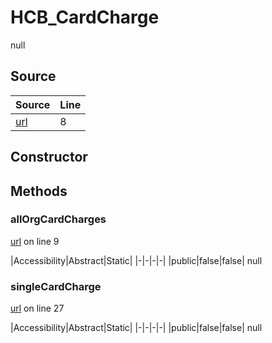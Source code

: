 # HCB_CardCharge

null
## Source
|Source|Line|
|-|-|
|[url](https://github.com/devramsean0/hcb.js/blob/e67a168/src/api_endpoints/card_charge.ts#L8)|8|
## Constructor
## Methods
### allOrgCardCharges
[url](https://github.com/devramsean0/hcb.js/blob/e67a168/src/api_endpoints/card_charge.ts#L9) on line 9  

|Accessibility|Abstract|Static|
|-|-|-|-|
|public|false|false|
null

### singleCardCharge
[url](https://github.com/devramsean0/hcb.js/blob/e67a168/src/api_endpoints/card_charge.ts#L27) on line 27  

|Accessibility|Abstract|Static|
|-|-|-|-|
|public|false|false|
null
